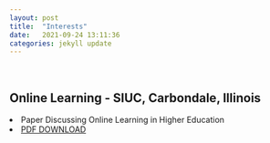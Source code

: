 ```yaml
---
layout: post
title:  "Interests"
date:   2021-09-24 13:11:36
categories: jekyll update
---
```

<br>

Online Learning - SIUC, Carbondale, Illinois  
---
<li>Paper Discussing Online Learning in Higher Education</li>
<li><a href="https://jmillersiu.github.io/assets/Miller_Online_Learning_pdf.pdf" download>PDF DOWNLOAD</a></li>
<br>
